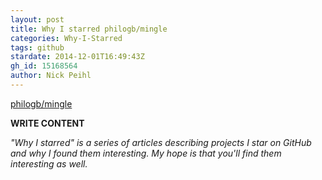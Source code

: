 ```yaml
---
layout: post
title: Why I starred philogb/mingle
categories: Why-I-Starred
tags: github
stardate: 2014-12-01T16:49:43Z
gh_id: 15168564
author: Nick Peihl
---
```


[philogb/mingle](https://github.com/philogb/mingle)

**WRITE CONTENT**

*"Why I starred" is a series of articles describing projects I star on GitHub and why I found them interesting. My hope is that you'll find them interesting as well.*

